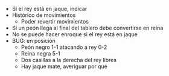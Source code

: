 - Si el rey está en jaque, indicar
- Histórico de movimientos
  - Poder revertir movimientos
- Si un peón llega al final del tablero debe convertirse en reina
- No se puede hacer enroque si el rey está en jaque
- BUG: en posición
  - Peón negro 1-1 atacando a rey 0-2
  - Reina negra 5-1
  - Dos casillas a la derecha del rey libres
  - Hay jaque mate, averiguar por qué